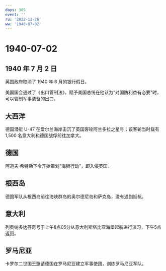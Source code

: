 ```yaml
---
days: 305
event: ''
ru: '2022-12-26'
ww: '1940-07-02'
---
```


# 1940-07-02

## 1940 年 7 月 2 日

英国政府取消了 1940 年 8 月的银行假日。

美国国会通过了《出口管制法》，赋予美国总统在他认为"对国防利益有必要"时，可以管制军事装备的出口。

## 大西洋

德国潜艇 U-47 在爱尔兰海岸击沉了英国客轮阿兰多拉之星号；该客轮当时载有
1,500 名意大利和德国战俘前往加拿大。

## 德国

阿道夫·希特勒下令开始策划"海狮行动"，即入侵英国。

## 根西岛

德国军队从根西岛前往海峡群岛的奥尔德尼岛和萨克岛，没有遇到抵抗。

## 意大利

列奥纳多达芬奇号于上午8点05分从意大利斯塔比亚海堡起航进行演习，下午5点返回。

## 罗马尼亚

卡罗尔二世国王邀请德国在罗马尼亚建立军事使团，训练罗马尼亚军队。
